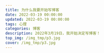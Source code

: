 ```yaml
---
title: 为什么我要开始写博客
date: 2022-03-19 00:00:00
updated: 2022-03-19 00:00:00
tags: 心理
categories: 博客
description: 2022年3月19日，我开始决定写博客！
top_img: /img_tmp/p3.jpg
cover: /img_tmp/p3.jpg
---
```

